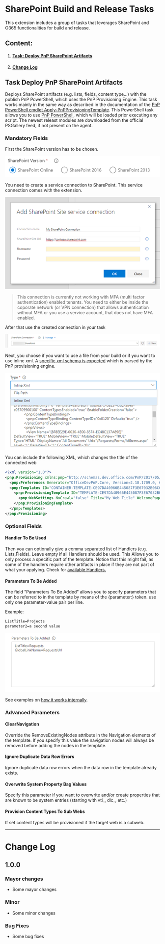 
# SharePoint Build and Release Tasks

This extension includes a group of tasks that leverages SharePoint and O365 functionalities for build and release.

## Content:

1. #### [Task: Deploy PnP SharePoint Artifacts](#Task-Deploy-PnP-SharePoint-Artifacts)
2. #### [Change Log](#Change-Log)

## <a id="Task-Deploy-PnP-SharePoint-Artifacts"> </a> Task Deploy PnP SharePoint Artifacts

Deploys SharePoint artifacts (e.g. lists, fields, content type...) with the publish PnP PowerShell, which uses the PnP Provisioning Engine.
This task works mainly in the same way as described in the documentation of the [PnP PowerShell cmdlet Apply-PnPProvisioningTemplate](https://docs.microsoft.com/en-us/powershell/module/sharepoint-pnp/apply-pnpprovisioningtemplate?view=sharepoint-ps).
This PowerShell task allows you to use [PnP PowerShell](https://docs.microsoft.com/en-us/powershell/module/sharepoint-pnp), which will be loaded prior executing any script. The newest releast modules are downloaded from the official PSGallery feed, if not present on the agent.

### Mandatory Fields

First the SharePoint version has to be chosen.

![SharePoint Choice](images/PnPDeploySpArtifacts/deploySpArtifacts01.png)

You need to create a service connection to SharePoint. This service connection comes with the extension. 

![Service Connection to SharePoint](images/PnPDeploySpArtifacts/deploySpArtifacts05.png)

> This connection is currently not working with MFA (multi factor authentication) enabled tenants. You need to either be inside the coporate network (or VPN connection) that allows authentication without MFA or you use a service account, that does not have MFA enabled.

After that use the created connection in your task

![Service Connection to SharePoint](images/PnPDeploySpArtifacts/deploySpArtifacts02.png)

Next, you choose if you want to use a file from your build or if you want to use inline xml. A [specific xml schema is expected](https://github.com/SharePoint/PnP-Provisioning-Schema/blob/master/ProvisioningSchema-2016-05.md) which is parsed by the PnP provisioning engine.

![Type of Input](images/PnPDeploySpArtifacts/deploySpArtifacts04.png)

You can include the following XML, which changes the title of the connected web

```xml
<?xml version="1.0"?>
<pnp:Provisioning xmlns:pnp="http://schemas.dev.office.com/PnP/2017/05/ProvisioningSchema">
  <pnp:Preferences Generator="OfficeDevPnP.Core, Version=2.18.1709.0, Culture=neutral, PublicKeyToken=3751622786b357c2" />
  <pnp:Templates ID="CONTAINER-TEMPLATE-CE97DA40966E445087F3E67032B06CC6">
    <pnp:ProvisioningTemplate ID="TEMPLATE-CE97DA40966E445087F3E67032B06CC6" Version="1" BaseSiteTemplate="STS#0" Scope="Web">
      <pnp:WebSettings NoCrawl="false" Title="My Web Title" WelcomePage="" AlternateCSS="" MasterPageUrl="{masterpagecatalog}/seattle.master" CustomMasterPageUrl="{masterpagecatalog}/seattle.master" />
    </pnp:ProvisioningTemplate>
  </pnp:Templates>
</pnp:Provisioning>
```

### Optional Fields

#### Handler To Be Used

Then you can optionally give a comma separated list of Handlers (e.g. Lists,Fields). Leave empty if all Handlers should be used. This Allows you to only process a specific part of the template. Notice that this might fail, as some of the handlers require other artifacts in place if they are not part of what your applying. Check for [available Handlers.](https://msdn.microsoft.com/en-us/pnp_sites_core/officedevpnp.core.framework.provisioning.model.handlers)

#### Parameters To Be Added

The field "Parameters To Be Added" allows you to specify parameters that can be referred to in the template by means of the {parameter:} token. use only one parameter-value pair per line.

Example:

```dictionary
ListTitle=Projects
parameter2=a second value
```

![Parameters](images/PnPDeploySpArtifacts/deploySpArtifacts03.png)

See examples on [how it works internally](https://github.com/SharePoint/PnP-PowerShell/blob/master/Documentation/ApplyPnPProvisioningTemplate.md#example-3).

### Advanced Parameters

#### ClearNavigation
Override the RemoveExistingNodes attribute in the Navigation elements of the template. If you specify this value the navigation nodes will always be removed before adding the nodes in the template.

#### Ignore Duplicate Data Row Errors
Ignore duplicate data row errors when the data row in the template already exists.

#### Overwrite System Property Bag Values
Specify this parameter if you want to overwrite and/or create properties that are known to be system entries (starting with vti_, dlc_, etc.)

#### Provision Content Types To Sub Webs
If set content types will be provisioned if the target web is a subweb.



---
# <a id="Change-Log"> </a> Change Log

## 1.0.0

### Mayor changes

- Some mayor changes

### Minor

- Some minor changes

### Bug Fixes

- Some bug fixes 


